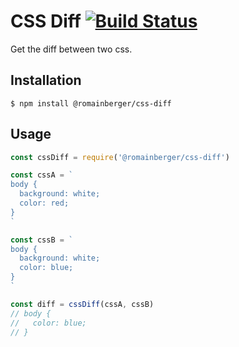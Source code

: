 # CSS Diff [![Build Status](https://img.shields.io/travis/romainberger/css-diff/master.svg?style=flat-square)](https://travis-ci.org/romainberger/css-diff)

Get the diff between two css.

## Installation

```shell
$ npm install @romainberger/css-diff
```

## Usage

```js
const cssDiff = require('@romainberger/css-diff')

const cssA = `
body {
  background: white;
  color: red;
}
`

const cssB = `
body {
  background: white;
  color: blue;
}
`

const diff = cssDiff(cssA, cssB)
// body {
//   color: blue;
// }
```

